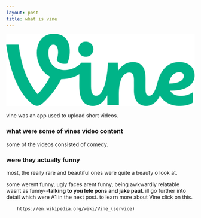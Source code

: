 ```yaml
---
layout: post
title: what is vine
---
```


![blog header](/images/1200px-Vine_wordmark.svg.png)

vine was an app used to upload short videos.

### what were some of vines video content

some of the videos consisted of comedy.

### were they actually funny

most, the really rare and beautiful ones were quite a beauty o look at.

some werent funny, ugly faces arent funny, being awkwardly relatable wasnt as funny--**talking to you lele pons and jake paul.** ill go further into detail which were A1 in the next post. to learn more about Vine click on this.

        https://en.wikipedia.org/wiki/Vine_(service)
